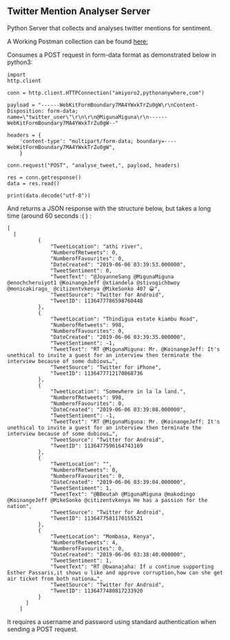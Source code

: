 ## Twitter Mention Analyser Server

Python Server that collects and analyses twitter mentions for sentiment.

A Working Postman collection can be found [here:](https://raw.githubusercontent.com/anthonymiyoro/TwitterPoliticianServer/master/TwitterHarvester.postman_collection.json)

Consumes a POST request in form-data format as demonstrated below in python3:

```
import
http.client

conn = http.client.HTTPConnection("amiyoro2,pythonanywhere,com")

payload = "------WebKitFormBoundary7MA4YWxkTrZu0gW\r\nContent-Disposition: form-data; name=\"twitter_user\"\r\n\r\n@MigunaMiguna\r\n------WebKitFormBoundary7MA4YWxkTrZu0gW--"

headers = {
    'content-type': "multipart/form-data; boundary=----WebKitFormBoundary7MA4YWxkTrZu0gW",
    }

conn.request("POST", "analyse_tweet,", payload, headers)

res = conn.getresponse()
data = res.read()

print(data.decode("utf-8"))
```

And returns a JSON response with the structure below, but takes a long time (around 60 seconds :( ) :
```
[
  [
          {
              "TweetLocation": "athi river",
              "NumberofRetweets": 0,
              "NumberofFavourites": 0,
              "DateCreated": "2019-06-06 03:39:53.000000",
              "TweetSentiment": 0,
              "TweetText": "@JoyanneSang @MigunaMiguna @enochcheruiyot1 @KoinangeJeff @xtiandela @stivogichbwoy @monicakiragu_ @citizentvkenya @MikeSonko 407 😀",
              "TweetSource": "Twitter for Android",
              "TweetID": 1136477786598760448
          },
          {
              "TweetLocation": "Thindigua estate kiambu Road",
              "NumberofRetweets": 998,
              "NumberofFavourites": 0,
              "DateCreated": "2019-06-06 03:39:35.000000",
              "TweetSentiment": -1,
              "TweetText": "RT @MigunaMiguna: Mr. @KoinangeJeff: It's unethical to invite a guest for an interview then terminate the interview because of some dubious…",
              "TweetSource": "Twitter for iPhone",
              "TweetID": 1136477712170868736
          },
          {
              "TweetLocation": "Somewhere in la la land.",
              "NumberofRetweets": 998,
              "NumberofFavourites": 0,
              "DateCreated": "2019-06-06 03:39:08.000000",
              "TweetSentiment": -1,
              "TweetText": "RT @MigunaMiguna: Mr. @KoinangeJeff: It's unethical to invite a guest for an interview then terminate the interview because of some dubious…",
              "TweetSource": "Twitter for Android",
              "TweetID": 1136477596164743169
          },
          {
              "TweetLocation": "",
              "NumberofRetweets": 0,
              "NumberofFavourites": 0,
              "DateCreated": "2019-06-06 03:39:04.000000",
              "TweetSentiment": 1,
              "TweetText": "@BBeutah @MigunaMiguna @makodingo @KoinangeJeff @MikeSonko @citizentvkenya He has a passion for the nation",
              "TweetSource": "Twitter for Android",
              "TweetID": 1136477581170155521
          },
          {
              "TweetLocation": "Mombasa, Kenya",
              "NumberofRetweets": 4,
              "NumberofFavourites": 0,
              "DateCreated": "2019-06-06 03:38:40.000000",
              "TweetSentiment": 1,
              "TweetText": "RT @bwanajaha: If u continue supporting Esther Passaris,it shows u like and approve corruption,how can she get air ticket from both nationa…",
              "TweetSource": "Twitter for Android",
              "TweetID": 1136477480817233920
          }
      ]
    ]

```

It requires a username and password using standard authentication when sending a POST request.
